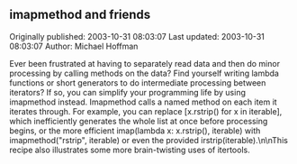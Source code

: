 ## imapmethod and friends

Originally published: 2003-10-31 08:03:07
Last updated: 2003-10-31 08:03:07
Author: Michael Hoffman

Ever been frustrated at having to separately read data and then do minor processing by calling methods on the data? Find yourself writing lambda functions or short generators to do intermediate processing between iterators? If so, you can simplify your programming life by using imapmethod instead. Imapmethod calls a named method on each item it iterates through. For example, you can replace [x.rstrip() for x in iterable], which inefficiently generates the whole list at once before processing begins, or the more efficient imap(lambda&nbsp;x:&nbsp;x.rstrip(),&nbsp;iterable) with imapmethod("rstrip",&nbsp;iterable) or even the provided irstrip(iterable).\n\nThis recipe also illustrates some more brain-twisting uses of itertools.